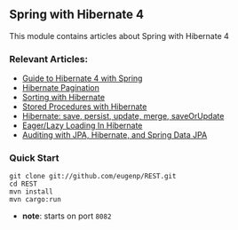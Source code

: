 ## Spring with Hibernate 4

This module contains articles about Spring with Hibernate 4

### Relevant Articles: 
- [Guide to Hibernate 4 with Spring](https://github.com/tomlxq/tutorials/hibernate-4-spring)
- [Hibernate Pagination](https://github.com/tomlxq/tutorials/hibernate-pagination)
- [Sorting with Hibernate](https://github.com/tomlxq/tutorials/hibernate-sort)
- [Stored Procedures with Hibernate](https://github.com/tomlxq/tutorials/stored-procedures-with-hibernate-tutorial)
- [Hibernate: save, persist, update, merge, saveOrUpdate](https://github.com/tomlxq/tutorials/hibernate-save-persist-update-merge-saveorupdate)
- [Eager/Lazy Loading In Hibernate](https://github.com/tomlxq/tutorials/hibernate-lazy-eager-loading)
- [Auditing with JPA, Hibernate, and Spring Data JPA](https://github.com/tomlxq/tutorials/database-auditing-jpa)

### Quick Start

```
git clone git://github.com/eugenp/REST.git
cd REST
mvn install
mvn cargo:run
```

- **note**: starts on port `8082`

